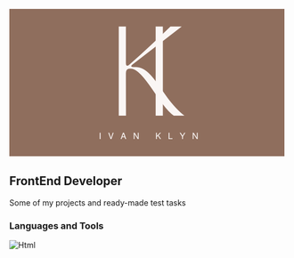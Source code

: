 ![Header](https://github.com/Jossev/Jossev/blob/main/assets/Ivan%20Klyn.png)

## FrontEnd Developer

Some of my projects and ready-made test tasks

### Languages and Tools
![Html](https://img.shields.io/badge/-Html-090909?style=for-the-badge&logo=Html)